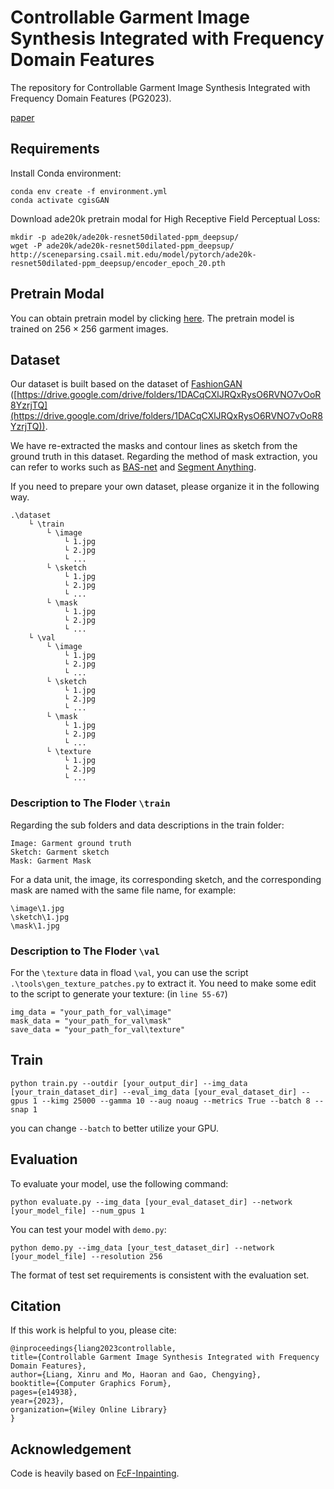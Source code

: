 # Controllable Garment Image Synthesis Integrated with Frequency Domain Features
The repository for Controllable Garment Image Synthesis Integrated with Frequency Domain Features (PG2023).

[paper](https://onlinelibrary.wiley.com/doi/10.1111/cgf.14938)

## Requirements

Install Conda environment:
```
conda env create -f environment.yml
conda activate cgisGAN
```

Download ade20k pretrain modal for High Receptive Field Perceptual Loss:
```
mkdir -p ade20k/ade20k-resnet50dilated-ppm_deepsup/
wget -P ade20k/ade20k-resnet50dilated-ppm_deepsup/ http://sceneparsing.csail.mit.edu/model/pytorch/ade20k-resnet50dilated-ppm_deepsup/encoder_epoch_20.pth
```

## Pretrain Modal
You can obtain pretrain model by clicking [here](url).
The pretrain model is trained on $256 \times 256$ garment images.

## Dataset
Our dataset is built based on the dataset of [FashionGAN](https://github.com/Cuiyirui/FashionGAN) ([https://drive.google.com/drive/folders/1DACqCXlJRQxRysO6RVNO7vOoR8YzrjTQ](https://drive.google.com/drive/folders/1DACqCXlJRQxRysO6RVNO7vOoR8YzrjTQ)).

We have re-extracted the masks and contour lines as sketch from the ground truth in this dataset. 
Regarding the method of mask extraction, you can refer to works such as [BAS-net](https://github.com/xuebinqin/BASNet) and [Segment Anything](https://github.com/facebookresearch/segment-anything).

If you need to prepare your own dataset, please organize it in the following way.

    .\dataset
        └ \train
            └ \image
                └ 1.jpg
                └ 2.jpg
                └ ...
            └ \sketch
                └ 1.jpg
                └ 2.jpg
                └ ...
            └ \mask
                └ 1.jpg
                └ 2.jpg
                └ ...
        └ \val
            └ \image
                └ 1.jpg
                └ 2.jpg
                └ ...
            └ \sketch
                └ 1.jpg
                └ 2.jpg
                └ ...
            └ \mask
                └ 1.jpg
                └ 2.jpg
                └ ...
            └ \texture
                └ 1.jpg
                └ 2.jpg
                └ ...

### Description to The Floder `\train`  
Regarding the sub folders and data descriptions in the train folder:

    Image: Garment ground truth
    Sketch: Garment sketch
    Mask: Garment Mask

For a data unit, the image, its corresponding sketch, and the corresponding mask are named with the same file name, for example:

    \image\1.jpg
    \sketch\1.jpg
    \mask\1.jpg

### Description to The Floder `\val`  
For the `\texture` data in fload `\val`, you can use the script `.\tools\gen_texture_patches.py` to extract it. 
You need to make some edit to the script to generate your texture: (in `line 55-67`)

    img_data = "your_path_for_val\image"
    mask_data = "your_path_for_val\mask"
    save_data = "your_path_for_val\texture"


## Train

    python train.py --outdir [your_output_dir] --img_data [your_train_dataset_dir] --eval_img_data [your_eval_dataset_dir] --gpus 1 --kimg 25000 --gamma 10 --aug noaug --metrics True --batch 8 --snap 1

you can change `--batch` to better utilize your GPU.

## Evaluation

To evaluate your model, use the following command:

    python evaluate.py --img_data [your_eval_dataset_dir] --network [your_model_file] --num_gpus 1

You can test your model with `demo.py`:

    python demo.py --img_data [your_test_dataset_dir] --network [your_model_file] --resolution 256

The format of test set requirements is consistent with the evaluation set.

## Citation

If this work is helpful to you, please cite:

    @inproceedings{liang2023controllable,
    title={Controllable Garment Image Synthesis Integrated with Frequency Domain Features},
    author={Liang, Xinru and Mo, Haoran and Gao, Chengying},
    booktitle={Computer Graphics Forum},
    pages={e14938},
    year={2023},
    organization={Wiley Online Library}
    }

## Acknowledgement

Code is heavily based on [FcF-Inpainting](https://github.com/SHI-Labs/FcF-Inpainting).
